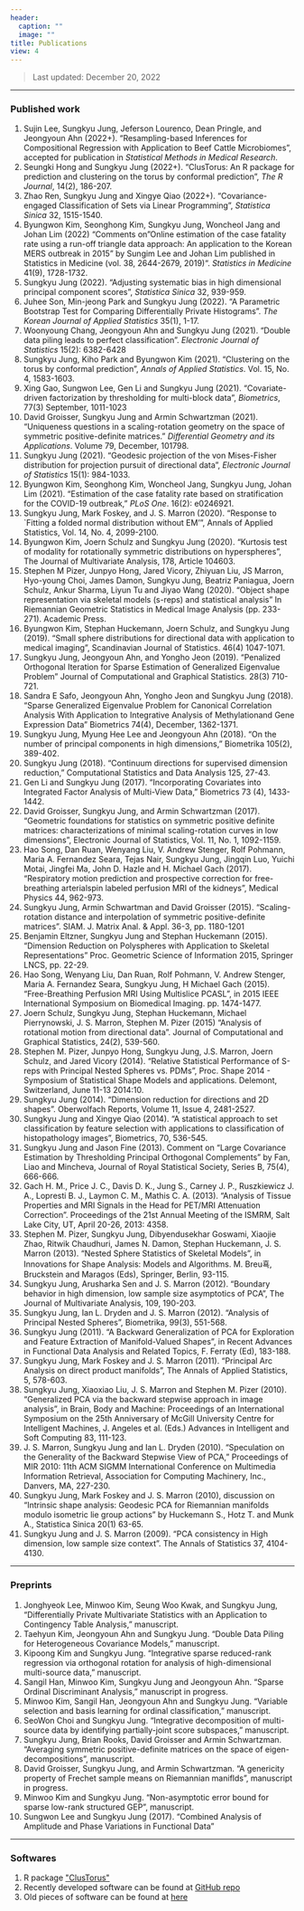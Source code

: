 ```yaml
---
header:
  caption: ""
  image: ""
title: Publications
view: 4
---
```


> Last updated: December 20, 2022

---
### Published work

1. Sujin Lee, Sungkyu Jung, Jeferson Lourenco, Dean Pringle, and Jeongyoun Ahn (2022+). “Resampling-based Inferences for Compositional Regression with Application to Beef Cattle Microbiomes”, accepted for publication in *Statistical Methods in Medical Research*.
2. Seungki Hong and Sungkyu Jung (2022+). “ClusTorus: An R package for prediction and clustering on the torus by conformal prediction”, *The R Journal*, 14(2), 186-207.
3. Zhao Ren, Sungkyu Jung and Xingye Qiao (2022+). “Covariance-engaged Classification of Sets via Linear Programming”, *Statistica Sinica* 32, 1515-1540. 
4. Byungwon Kim, Seonghong Kim, Sungkyu Jung, Woncheol Jang and Johan Lim (2022) “Comments on”Online estimation of the case fatality rate using a run-off triangle data approach: An application to the Korean MERS outbreak in 2015” by Sungim Lee and Johan Lim published in Statistics in Medicine (vol. 38, 2644-2679, 2019)“. *Statistics in Medicine* 41(9), 1728-1732.
5. Sungkyu Jung (2022). “Adjusting systematic bias in high dimensional principal component scores”, *Statistica Sinica* 32, 939-959.
6. Juhee Son, Min-jeong Park and Sungkyu Jung (2022). “A Parametric Bootstrap Test for Comparing Differentially Private Histograms”. *The Korean Journal of Applied Statistics* 35(1), 1-17.
7. Woonyoung Chang, Jeongyoun Ahn and Sungkyu Jung (2021). “Double data piling leads to perfect classification”. *Electronic Journal of Statistics* 15(2): 6382-6428
8. Sungkyu Jung, Kiho Park and Byungwon Kim (2021). “Clustering on the torus by conformal prediction”, *Annals of Applied Statistics*. Vol. 15, No. 4, 1583-1603. 
9. Xing Gao, Sungwon Lee, Gen Li and Sungkyu Jung (2021). “Covariate-driven factorization by thresholding for multi-block data”, *Biometrics*, 77(3) September, 1011-1023
10. David Groisser, Sungkyu Jung and Armin Schwartzman (2021). “Uniqueness questions in a scaling-rotation geometry on the space of symmetric positive-definite matrices.” *Differential Geometry and its Applications*. Volume 79, December, 101798.
11. Sungkyu Jung (2021). “Geodesic projection of the von Mises-Fisher distribution for projection pursuit of directional data”, *Electronic Journal of Statistics* 15(1): 984-1033.
12. Byungwon Kim, Seonghong Kim, Woncheol Jang, Sungkyu Jung, Johan Lim (2021). “Estimation of the case fatality rate based on stratification for the COVID-19 outbreak,” *PLoS One*. 16(2): e0246921.
13. Sungkyu Jung, Mark Foskey, and J. S. Marron (2020). “Response to `Fitting a folded normal distribution without EM’”, Annals of Applied Statistics, Vol. 14, No. 4, 2099-2100.
14. Byungwon Kim, Joern Schulz and Sungkyu Jung (2020). “Kurtosis test of modality for rotationally symmetric distributions on hyperspheres”, The Journal of Multivariate Analysis, 178, Article 104603.
15. Stephen M Pizer, Junpyo Hong, Jared Vicory, Zhiyuan Liu, JS Marron, Hyo-young Choi, James Damon, Sungkyu Jung, Beatriz Paniagua, Joern Schulz, Ankur Sharma, Liyun Tu and Jiyao Wang (2020). “Object shape representation via skeletal models (s-reps) and statistical analysis” In Riemannian Geometric Statistics in Medical Image Analysis (pp. 233-271). Academic Press.
16. Byungwon Kim, Stephan Huckemann, Joern Schulz, and Sungkyu Jung (2019). “Small sphere distributions for directional data with application to medical imaging”, Scandinavian Journal of Statistics. 46(4) 1047-1071.
17. Sungkyu Jung, Jeongyoun Ahn, and Yongho Jeon (2019). “Penalized Orthogonal Iteration for Sparse Estimation of Generalized Eigenvalue Problem” Journal of Computational and Graphical Statistics. 28(3) 710-721. 
18. Sandra E Safo, Jeongyoun Ahn, Yongho Jeon and Sungkyu Jung (2018). “Sparse Generalized Eigenvalue Problem for Canonical Correlation Analysis With Application to Integrative Analysis of Methylationand Gene Expression Data” Biometrics 74(4), December, 1362-1371.
19. Sungkyu Jung, Myung Hee Lee and Jeongyoun Ahn (2018). “On the number of principal components in high dimensions,” Biometrika 105(2), 389-402.
20. Sungkyu Jung (2018). “Continuum directions for supervised dimension reduction,” Computational Statistics and Data Analysis 125, 27-43.
21. Gen Li and Sungkyu Jung (2017). “Incorporating Covariates into Integrated Factor Analysis of Multi-View Data,” Biometrics 73 (4), 1433-1442.
22. David Groisser, Sungkyu Jung, and Armin Schwartzman (2017). “Geometric foundations for statistics on symmetric positive definite matrices: characterizations of minimal scaling-rotation curves in low dimensions”, Electronic Journal of Statistics, Vol. 11, No. 1, 1092-1159. 
23. Hao Song, Dan Ruan, Wenyang Liu, V. Andrew Stenger, Rolf Pohmann, Maria A. Fernandez Seara, Tejas Nair, Sungkyu Jung, Jingqin Luo, Yuichi Motai, Jingfei Ma, John D. Hazle and H. Michael Gach (2017). “Respiratory motion prediction and prospective correction for free-breathing arterialspin labeled perfusion MRI of the kidneys”, Medical Physics 44, 962-973. 
24. Sungkyu Jung, Armin Schwartman and David Groisser (2015). “Scaling-rotation distance and interpolation of symmetric positive-definite matrices”. SIAM. J. Matrix Anal. & Appl. 36-3, pp. 1180-1201
25. Benjamin Eltzner, Sungkyu Jung and Stephan Huckemann (2015). “Dimension Reduction on Polyspheres with Application to Skeletal Representations” Proc. Geometric Science of Information 2015, Springer LNCS, pp. 22-29. 
26. Hao Song, Wenyang Liu, Dan Ruan, Rolf Pohmann, V. Andrew Stenger, Maria A. Fernandez Seara, Sungkyu Jung, H Michael Gach (2015). “Free-Breathing Perfusion MRI Using Multislice PCASL”, in 2015 IEEE International Symposium on Biomedical Imaging. pp. 1474-1477.
27. Joern Schulz, Sungkyu Jung, Stephan Huckemann, Michael Pierrynowski, J. S. Marron, Stephen M. Pizer (2015) “Analysis of rotational motion from directional data”. Journal of Computational and Graphical Statistics, 24(2), 539-560. 
28. Stephen M. Pizer, Junpyo Hong, Sungkyu Jung, J.S. Marron, Joern Schulz, and Jared Vicory (2014). “Relative Statistical Performance of S-reps with Principal Nested Spheres vs. PDMs”, Proc. Shape 2014 - Symposium of Statistical Shape Models and applications. Delemont, Switzerland, June 11-13 2014:10.
29. Sungkyu Jung (2014). “Dimension reduction for directions and 2D shapes”. Oberwolfach Reports, Volume 11, Issue 4, 2481-2527.
30. Sungkyu Jung and Xingye Qiao (2014). “A statistical approach to set classification by feature selection with applications to classification of histopathology images”, Biometrics, 70, 536-545.
31. Sungkyu Jung and Jason Fine (2013). Comment on “Large Covariance Estimation by Thresholding Principal Orthogonal Complements” by Fan, Liao and Mincheva, Journal of Royal Statistical Society, Series B, 75(4), 666-666. 
32. Gach H. M., Price J. C., Davis D. K., Jung S., Carney J. P., Ruszkiewicz J. A., Lopresti B. J., Laymon C. M., Mathis C. A. (2013). “Analysis of Tissue Properties and MRI Signals in the Head for PET/MRI Attenuation Correction”. Proceedings of the 21st Annual Meeting of the ISMRM, Salt Lake City, UT, April 20-26, 2013: 4358.
33. Stephen M. Pizer, Sungkyu Jung, Dibyendusekhar Goswami, Xiaojie Zhao, Ritwik Chaudhuri, James N. Damon, Stephan Huckemann, J. S. Marron (2013). “Nested Sphere Statistics of Skeletal Models”, in Innovations for Shape Analysis: Models and Algorithms. M. Breu횩, Bruckstein and Maragos (Eds), Springer, Berlin, 93-115. 
34. Sungkyu Jung, Arusharka Sen and J. S. Marron (2012). “Boundary behavior in high dimension, low sample size asymptotics of PCA”, The Journal of Multivariate Analysis, 109, 190-203. 
35. Sungkyu Jung, Ian L. Dryden and J. S. Marron (2012). “Analysis of Principal Nested Spheres”, Biometrika, 99(3), 551-568. 
36. Sungkyu Jung (2011). “A Backward Generalization of PCA for Exploration and Feature Extraction of Manifold-Valued Shapes”, in Recent Advances in Functional Data Analysis and Related Topics, F. Ferraty (Ed), 183-188. 
37. Sungkyu Jung, Mark Foskey and J. S. Marron (2011). “Principal Arc Analysis on direct product manifolds”, The Annals of Applied Statistics, 5, 578-603.
38. Sungkyu Jung, Xiaoxiao Liu, J. S. Marron and Stephen M. Pizer (2010). “Generalized PCA via the backward stepwise approach in image analysis”, in Brain, Body and Machine: Proceedings of an International Symposium on the 25th Anniversary of McGill University Centre for Intelligent Machines, J. Angeles et al. (Eds.) Advances in Intelligent and Soft Computing 83, 111-123. 
39. J. S. Marron, Sungkyu Jung and Ian L. Dryden (2010). “Speculation on the Generality of the Backward Stepwise View of PCA,” Proceedings of MIR 2010: 11th ACM SIGMM International Conference on Multimedia Information Retrieval, Association for Computing Machinery, Inc., Danvers, MA, 227-230. 
40. Sungkyu Jung, Mark Foskey and J. S. Marron (2010), discussion on “Intrinsic shape analysis: Geodesic PCA for Riemannian manifolds modulo isometric lie group actions” by Huckemann S., Hotz T. and Munk A., Statistica Sinica 20(1) 63-65. 
41. Sungkyu Jung and J. S. Marron (2009). “PCA consistency in High dimension, low sample size context”. The Annals of Statistics 37, 4104-4130.

---
### Preprints

1. Jonghyeok Lee, Minwoo Kim, Seung Woo Kwak, and Sungkyu Jung, “Differentially Private Multivariate Statistics with an Application to Contingency Table Analysis,” manuscript.
2. Taehyun Kim, Jeongyoun Ahn and Sungkyu Jung. “Double Data Piling for Heterogeneous Covariance Models,” manuscript.
3. Kipoong Kim and Sungkyu Jung. “Integrative sparse reduced-rank regression via orthogonal rotation for analysis of high-dimensional multi-source data,” manuscript.
4. Sangil Han, Minwoo Kim, Sungkyu Jung and Jeongyoun Ahn. “Sparse Ordinal Discriminant Analysis,” manuscript in progress.
5. Minwoo Kim, Sangil Han, Jeongyoun Ahn and Sungkyu Jung. “Variable selection and basis learning for ordinal classification,” manuscript.
6. SeoWon Choi and Sungkyu Jung. “Integrative decomposition of multi-source data by identifying partially-joint score subspaces,” manuscript.
7. Sungkyu Jung, Brian Rooks, David Groisser and Armin Schwartzman. “Averaging symmetric positive-definite matrices on the space of eigen-decompositions”, manuscript.
8. David Groisser, Sungkyu Jung, and Armin Schwartzman. “A genericity property of Frechet sample means on Riemannian maniflds”, manuscript in progress.
9. Minwoo Kim and Sungkyu Jung. “Non-asymptotic error bound for sparse low-rank structured GEP”, manuscript.
10. Sungwon Lee and Sungkyu Jung (2017). “Combined Analysis of Amplitude and Phase Variations in Functional Data”

---
### Softwares

1. R package ["ClusTorus"](https://CRAN.R-project.org/package=ClusTorus)
2. Recently developed software can be found at [GitHub repo](https://github.com/sungkyujung)
3. Old pieces of software can be found at [here](https://www.stat.pitt.edu/sungkyu/oldSoftwarePage.html)